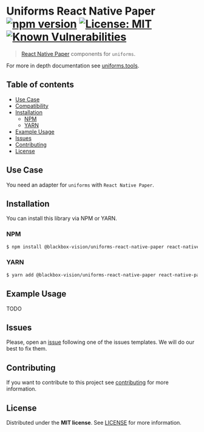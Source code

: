 # Uniforms React Native Paper [![npm version](https://badge.fury.io/js/%40blackbox-vision%2Funiforms-react-native-paper.svg)](https://badge.fury.io/js/%40blackbox-vision%2Funiforms-react-native-paper) [![License: MIT](https://img.shields.io/badge/License-MIT-brightgreen.svg)](https://opensource.org/licenses/MIT) [![Known Vulnerabilities](https://snyk.io/test/github/blackboxvision/uniforms-react-native-paper/badge.svg)](https://snyk.io/test/github/blackboxvision/uniforms-react-native-paper)

> [React Native Paper](https://reactnativepaper.com) components for `uniforms`.

For more in depth documentation see [uniforms.tools](https://uniforms.tools).

## Table of contents

- [Use Case](#use-case)
- [Compatibility](#compatibility)
- [Installation](#installation)
  - [NPM](#npm)
  - [YARN](#yarn)
- [Example Usage](#example-usage)
- [Issues](#issues)
- [Contributing](#contributing)
- [License](#license)

## Use Case

You need an adapter for `uniforms` with `React Native Paper`.

## Installation

You can install this library via NPM or YARN.

### NPM

```sh
$ npm install @blackbox-vision/uniforms-react-native-paper react-native-paper react-native-paper-dropdown react-native-modal-datetime-picker @react-native-community/datetimepicker
```

### YARN

```sh
$ yarn add @blackbox-vision/uniforms-react-native-paper react-native-paper react-native-paper-dropdown react-native-modal-datetime-picker @react-native-community/datetimepicker
```

## Example Usage

TODO

## Issues

Please, open an [issue](https://github.com/BlackBoxVision/uniforms-react-native-paper/issues) following one of the issues templates. We will do our best to fix them.

## Contributing

If you want to contribute to this project see [contributing](https://github.com/BlackBoxVision/uniforms-react-native-paper/blob/main/CONTRIBUTING.md) for more information.

## License

Distributed under the **MIT license**. See [LICENSE](https://github.com/BlackBoxVision/uniforms-react-native-paper/blob/main/LICENSE) for more information.
